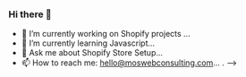 ### Hi there 👋

- 🔭 I’m currently working on Shopify projects ...
- 🌱 I’m currently learning Javascript...
- 💬 Ask me about Shopify Store Setup...
- 📫 How to reach me: hello@moswebconsulting.com...
.
-->
